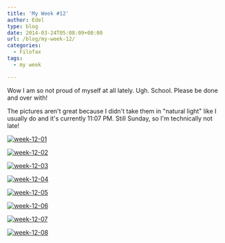 ```yaml
---
title: 'My Week #12'
author: Edel
type: blog
date: 2014-03-24T05:08:09+00:00
url: /blog/my-week-12/
categories:
  - Filofax
tags:
  - my week

---
```

Wow I am so not proud of myself at all lately. Ugh. School. Please be done and over with!

The pictures aren't great because I didn't take them in "natural light" like I usually do and it's currently 11:07 PM. Still Sunday, so I'm technically not late!

[<img src="http://scattered.me/wp-content/uploads/2014/03/week-12-01.png" alt="week-12-01" class="img-responsive" />][1]

[<img src="http://scattered.me/wp-content/uploads/2014/03/week-12-02.png" alt="week-12-02" class="img-responsive" />][2]

[<img src="http://scattered.me/wp-content/uploads/2014/03/week-12-03.png" alt="week-12-03" class="img-responsive" />][3]

[<img src="http://scattered.me/wp-content/uploads/2014/03/week-12-04.png" alt="week-12-04" class="img-responsive" />][4]

[<img src="http://scattered.me/wp-content/uploads/2014/03/week-12-05.png" alt="week-12-05" class="img-responsive" />][5]

[<img src="http://scattered.me/wp-content/uploads/2014/03/week-12-06.png" alt="week-12-06" class="img-responsive" />][6]

[<img src="http://scattered.me/wp-content/uploads/2014/03/week-12-07.png" alt="week-12-07" class="img-responsive" />][7]

[<img src="http://scattered.me/wp-content/uploads/2014/03/week-12-08.png" alt="week-12-08" class="img-responsive" />][8]




 [1]: http://scattered.me/wp-content/uploads/2014/03/week-12-01.png
 [2]: http://scattered.me/wp-content/uploads/2014/03/week-12-02.png
 [3]: http://scattered.me/wp-content/uploads/2014/03/week-12-03.png
 [4]: http://scattered.me/wp-content/uploads/2014/03/week-12-04.png
 [5]: http://scattered.me/wp-content/uploads/2014/03/week-12-05.png
 [6]: http://scattered.me/wp-content/uploads/2014/03/week-12-06.png
 [7]: http://scattered.me/wp-content/uploads/2014/03/week-12-07.png
 [8]: http://scattered.me/wp-content/uploads/2014/03/week-12-08.png